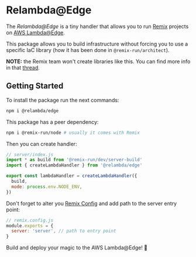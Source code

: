 # Relambda@Edge

The _Relambda@Edge_ is a tiny handler that allows you to run [Remix](https://remix.run/) projects on [AWS Lambda@Edge](https://aws.amazon.com/lambda/edge/).

This package allows you to build infrastructure without forcing you to use a specific IaC library (how it has been done in `@remix-run/architect`).

**NOTE:** the Remix team won't create libraries like this. You can find more info in that [thread](https://github.com/remix-run/remix/pull/3173#issuecomment-1248735404).

## Getting Started

To install the package run the next commands:

```sh
npm i @relambda/edge
```

This package has a peer dependency:

```sh
npm i @remix-run/node # usually it comes with Remix
```

Then you can create handler:

```js
// server/index.js
import * as build from '@remix-run/dev/server-build'
import { createLambdaHandler } from '@relambda/edge'

export const lambdaHandler = createLambdaHandler({
  build,
  mode: process.env.NODE_ENV,
})
```

Don't forget to alter you [Remix Config](https://remix.run/docs/en/v1/api/conventions#server) and add path to the server entry point:

```js
// remix.config.js
module.exports = {
  server: 'server', // path to entry point
}
```

Build and deploy your magic to the AWS Lambda@Edge! 🤠

